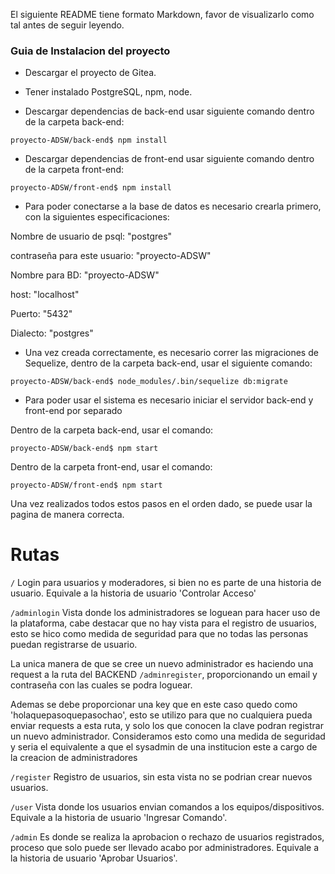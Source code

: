 El siguiente README tiene formato Markdown, favor de visualizarlo como tal antes de seguir leyendo.

### Guia de Instalacion del proyecto

+ Descargar el proyecto de Gitea.

+ Tener instalado PostgreSQL, npm, node.

+ Descargar dependencias de back-end usar siguiente comando dentro de la carpeta back-end:

```
proyecto-ADSW/back-end$ npm install
```

+ Descargar dependencias de front-end usar siguiente comando dentro de la carpeta front-end:

```
proyecto-ADSW/front-end$ npm install
```

+ Para poder conectarse a la base de datos es necesario crearla primero, con la siguientes especificaciones:

Nombre de usuario de psql: "postgres"

contraseña para este usuario: "proyecto-ADSW"

Nombre para BD: "proyecto-ADSW"

host: "localhost"

Puerto: "5432"

Dialecto: "postgres"

+ Una vez creada correctamente, es necesario correr las migraciones de Sequelize, dentro de la carpeta back-end, usar el siguiente comando:

```
proyecto-ADSW/back-end$ node_modules/.bin/sequelize db:migrate
```

+ Para poder usar el sistema es necesario iniciar el servidor back-end y front-end por separado

Dentro de la carpeta back-end, usar el comando:

```
proyecto-ADSW/back-end$ npm start
```

Dentro de la carpeta front-end, usar el comando:

```
proyecto-ADSW/front-end$ npm start
```

Una vez realizados todos estos pasos en el orden dado, se puede usar la pagina de manera correcta.

# Rutas

```/``` Login para usuarios y moderadores, si bien no es parte de una historia de usuario.
 Equivale a la historia de usuario 'Controlar Acceso'

```/adminlogin``` Vista donde los administradores 
se loguean para hacer uso de la plataforma, 
cabe destacar que no hay vista para el registro de usuarios, 
esto se hico como medida de seguridad 
para que no todas las personas puedan registrarse de usuario.

La unica manera de que se cree un nuevo administrador 
es haciendo una request a la ruta del BACKEND ```/adminregister```, proporcionando un email y contraseña con las cuales se podra loguear. 

Ademas se debe proporcionar una key que en este caso quedo 
como 'holaquepasoquepasochao', 
esto se utilizo para que no cualquiera pueda enviar 
requests a esta ruta, 
y solo los que conocen la clave podran 
registrar un nuevo administrador. 
Consideramos esto como una medida de seguridad 
y seria el equivalente a que el sysadmin de una institucion 
este a cargo de la creacion de administradores

```/register``` Registro de usuarios, sin esta vista no se podrian crear nuevos usuarios.

```/user``` Vista donde los usuarios envian comandos a los equipos/dispositivos. 
Equivale a la historia de usuario 'Ingresar Comando'.

```/admin``` Es donde se realiza la aprobacion o rechazo de usuarios registrados, proceso que solo puede
 ser llevado acabo por administradores.
Equivale a la historia de usuario 'Aprobar Usuarios'.